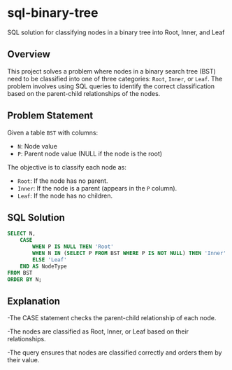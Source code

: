 # sql-binary-tree
SQL solution for classifying nodes in a binary tree into Root, Inner, and Leaf

## Overview
This project solves a problem where nodes in a binary search tree (BST) need to be classified into one of three categories: `Root`, `Inner`, or `Leaf`. The problem involves using SQL queries to identify the correct classification based on the parent-child relationships of the nodes.

## Problem Statement
Given a table `BST` with columns:
- `N`: Node value
- `P`: Parent node value (NULL if the node is the root)

The objective is to classify each node as:
- `Root`: If the node has no parent.
- `Inner`: If the node is a parent (appears in the `P` column).
- `Leaf`: If the node has no children.


## SQL Solution
```sql
SELECT N,
    CASE
        WHEN P IS NULL THEN 'Root'
        WHEN N IN (SELECT P FROM BST WHERE P IS NOT NULL) THEN 'Inner'
        ELSE 'Leaf'
    END AS NodeType
FROM BST
ORDER BY N;
```

## Explanation
-The CASE statement checks the parent-child relationship of each node.

-The nodes are classified as Root, Inner, or Leaf based on their relationships.

-The query ensures that nodes are classified correctly and orders them by their value.





